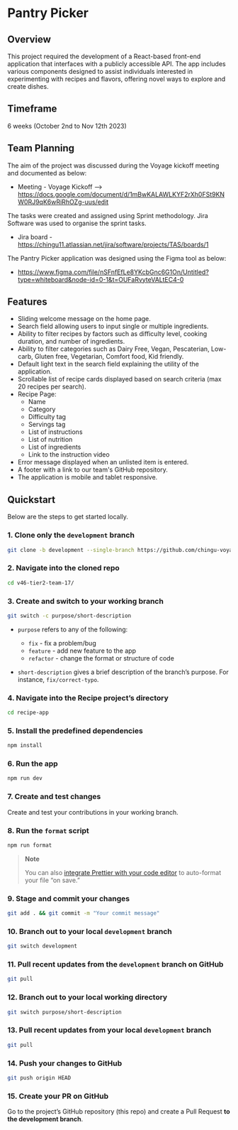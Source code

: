 # Pantry Picker

## Overview

This project required the development of a React-based front-end application that interfaces with a publicly accessible API. The app includes various components designed to assist individuals interested in experimenting with recipes and flavors, offering novel ways to explore and create dishes.

## Timeframe

6 weeks (October 2nd to Nov 12th 2023)

## Team Planning

The aim of the project was discussed during the Voyage kickoff meeting and documented as below:

- Meeting - Voyage Kickoff --> https://docs.google.com/document/d/1mBwKALAWLKYF2rXh0FSt9KNW0RJ9qK6wRiRhOZg-uus/edit

The tasks were created and assigned using Sprint methodology. Jira Software was used to organise the sprint tasks.

- Jira board - https://chingu11.atlassian.net/jira/software/projects/TAS/boards/1

The Pantry Picker application was designed using the Figma tool as below:

- https://www.figma.com/file/nSFnfEfLe8YKcbGnc6G1On/Untitled?type=whiteboard&node-id=0-1&t=OUFaRvyteVALtEC4-0

## Features

- Sliding welcome message on the home page.
- Search field allowing users to input single or multiple ingredients.
- Ability to filter recipes by factors such as difficulty level, cooking duration, and number of ingredients.
- Ability to filter categories such as Dairy Free, Vegan, Pescaterian, Low-carb, Gluten free, Vegetarian, Comfort food, Kid friendly.
- Default light text in the search field explaining the utility of the application.
- Scrollable list of recipe cards displayed based on search criteria (max 20 recipes per search).
- Recipe Page:
  - Name
  - Category
  - Difficulty tag
  - Servings tag
  - List of instructions
  - List of nutrition
  - List of ingredients
  - Link to the instruction video
- Error message displayed when an unlisted item is entered.
- A footer with a link to our team's GitHub repository.
- The application is mobile and tablet responsive.

## Quickstart

Below are the steps to get started locally.

### 1. Clone only the `development` branch

```bash
git clone -b development --single-branch https://github.com/chingu-voyages/v46-tier2-team-17.git
```

### 2. Navigate into the cloned repo

```bash
cd v46-tier2-team-17/
```

### 3. Create and switch to your working branch

```bash
git switch -c purpose/short-description
```

- `purpose` refers to any of the following:

  - `fix` - fix a problem/bug
  - `feature` - add new feature to the app
  - `refactor` - change the format or structure of code

- `short-description` gives a brief description of the branch’s purpose. For instance, `fix/correct-typo`.

### 4. Navigate into the Recipe project’s directory

```bash
cd recipe-app
```

### 5. Install the predefined dependencies

```bash
npm install
```

### 6. Run the app

```bash
npm run dev
```

### 7. Create and test changes

Create and test your contributions in your working branch.

### 8. Run the `format` script

```bash
npm run format
```

> **Note**
>
> You can also [integrate Prettier with your code editor](https://prettier.io/docs/en/editors) to auto-format your file “on save.”

### 9. Stage and commit your changes

```bash
git add . && git commit -m "Your commit message"
```

### 10. Branch out to your local `development` branch

```bash
git switch development
```

### 11. Pull recent updates from the `development` branch on GitHub

```bash
git pull
```

### 12. Branch out to your local working directory

```bash
git switch purpose/short-description
```

### 13. Pull recent updates from your local `development` branch

```bash
git pull
```

### 14. Push your changes to GitHub

```bash
git push origin HEAD
```

### 15. Create your PR on GitHub

Go to the project’s GitHub repository (this repo) and create a Pull Request **to the development branch**.
